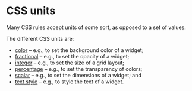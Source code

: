 # CSS units

Many CSS rules accept units of some sort, as opposed to a set of values.

The different CSS units are:

 - [color](./color.md) – e.g., to set the background color of a widget;
 - [fractional](./fractional.md) – e.g., to set the opacity of a widget;
 - [integer](./integer.md) – e.g., to set the size of a grid layout;
 - [percentage](./percentage.md) – e.g., to set the transparency of colors;
 - [scalar](./scalar.md) – e.g., to set the dimensions of a widget; and
 - [text style](./text_style.md) – e.g., to style the text of a widget.
